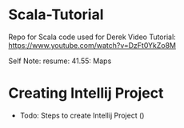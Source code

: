 # Scala-Tutorial

Repo for Scala code used for Derek Video Tutorial: https://www.youtube.com/watch?v=DzFt0YkZo8M

Self Note: resume: 41.55: Maps


# Creating Intellij Project

- Todo: Steps to create Intellij Project ()